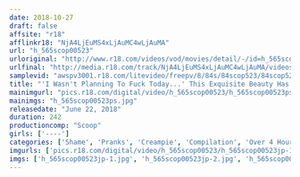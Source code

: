 ```yaml
---
date: 2018-10-27
draft: false
affsite: "r18"
afflinkr18: "NjA4LjEuMS4xLjAuMC4wLjAuMA"
url: "h_565scop00523"
urloriginal: "http://www.r18.com/videos/vod/movies/detail/-/id=h_565scop00523"
urlfinal: "http://media.r18.com/track/NjA4LjEuMS4xLjAuMC4wLjAuMA/videos/vod/movies/detail/-/id=h_565scop00523"
samplevid: "awspv3001.r18.com/litevideo/freepv/8/84s/84scop523/84scop523_dmb_w.mp4"
title: "'I Wasn't Planning To Fuck Today...' This Exquisite Beauty Has Her Guard Down In Overwhelming Happening Bar Sex 40 Ladies/4 Hours"
mainimgurl: "pics.r18.com/digital/video/h_565scop00523/h_565scop00523ps.jpg"
mainimgs: "h_565scop00523ps.jpg"
releasedate: "June 22, 2018"
duration: 242
productioncomp: "Scoop"
girls: ['----']
categories: ['Shame', 'Pranks', 'Creampie', 'Compilation', 'Over 4 Hours', 'Hi-Def']
imgurls: ['pics.r18.com/digital/video/h_565scop00523/h_565scop00523jp-1.jpg', 'pics.r18.com/digital/video/h_565scop00523/h_565scop00523jp-2.jpg', 'pics.r18.com/digital/video/h_565scop00523/h_565scop00523jp-3.jpg', 'pics.r18.com/digital/video/h_565scop00523/h_565scop00523jp-4.jpg', 'pics.r18.com/digital/video/h_565scop00523/h_565scop00523jp-5.jpg', 'pics.r18.com/digital/video/h_565scop00523/h_565scop00523jp-6.jpg', 'pics.r18.com/digital/video/h_565scop00523/h_565scop00523jp-7.jpg', 'pics.r18.com/digital/video/h_565scop00523/h_565scop00523jp-8.jpg', 'pics.r18.com/digital/video/h_565scop00523/h_565scop00523jp-9.jpg', 'pics.r18.com/digital/video/h_565scop00523/h_565scop00523jp-10.jpg', 'pics.r18.com/digital/video/h_565scop00523/h_565scop00523jp-11.jpg', 'pics.r18.com/digital/video/h_565scop00523/h_565scop00523jp-12.jpg', 'pics.r18.com/digital/video/h_565scop00523/h_565scop00523jp-13.jpg', 'pics.r18.com/digital/video/h_565scop00523/h_565scop00523jp-14.jpg', 'pics.r18.com/digital/video/h_565scop00523/h_565scop00523jp-15.jpg', 'pics.r18.com/digital/video/h_565scop00523/h_565scop00523jp-16.jpg', 'pics.r18.com/digital/video/h_565scop00523/h_565scop00523jp-17.jpg', 'pics.r18.com/digital/video/h_565scop00523/h_565scop00523jp-18.jpg', 'pics.r18.com/digital/video/h_565scop00523/h_565scop00523jp-19.jpg', 'pics.r18.com/digital/video/h_565scop00523/h_565scop00523jp-20.jpg']
imgs: ['h_565scop00523jp-1.jpg', 'h_565scop00523jp-2.jpg', 'h_565scop00523jp-3.jpg', 'h_565scop00523jp-4.jpg', 'h_565scop00523jp-5.jpg', 'h_565scop00523jp-6.jpg', 'h_565scop00523jp-7.jpg', 'h_565scop00523jp-8.jpg', 'h_565scop00523jp-9.jpg', 'h_565scop00523jp-10.jpg', 'h_565scop00523jp-11.jpg', 'h_565scop00523jp-12.jpg', 'h_565scop00523jp-13.jpg', 'h_565scop00523jp-14.jpg', 'h_565scop00523jp-15.jpg', 'h_565scop00523jp-16.jpg', 'h_565scop00523jp-17.jpg', 'h_565scop00523jp-18.jpg', 'h_565scop00523jp-19.jpg', 'h_565scop00523jp-20.jpg']
---
```


